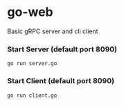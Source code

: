 # go-web

Basic gRPC server and cli client 

### Start Server (default port 8090)

```
go run server.go
```

### Start Client (default port 8090)

```
go run client.go
```
